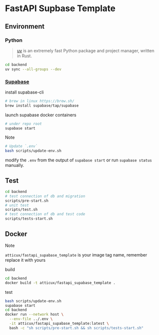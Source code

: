 # FastAPI Supbase Template

## Environment

### Python

> [uv](https://github.com/astral-sh/uv) is an extremely fast Python package and project manager, written in Rust.

```bash
cd backend
uv sync --all-groups --dev
```

### [Supabase](https://supabase.com/docs/guides/local-development/cli/getting-started?queryGroups=platform&platform=linux&queryGroups=access-method&access-method=postgres)

install supabase-cli

```bash
# brew in linux https://brew.sh/
brew install supabase/tap/supabase
```

launch supabase docker containers

```bash
# under repo root
supabase start
```

> [!NOTE]
>```bash
># Update `.env`
>bash scripts/update-env.sh
>```
> modify the `.env` from the output of `supabase start` or run `supabase status` manually.

## Test

```bash
cd backend
# test connection of db and migration
scripts/pre-start.sh
# unit test
scripts/test.sh
# test connection of db and test code
scripts/tests-start.sh
```

## Docker

> [!note]
> `atticux/fastapi_supabase_template` is your image tag name, remember replace it with yours

build

```bash
cd backend
docker build -t atticux/fastapi_supabase_template .
```

test

```bash
bash scripts/update-env.sh
supabase start
cd backend
docker run --network host \
  --env-file ../.env \
  -it atticux/fastapi_supabase_template:latest \
  bash -c "sh scripts/pre-start.sh && sh scripts/tests-start.sh"
```
